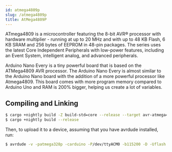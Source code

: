 ```yaml
---
id: atmega4809p
slug: /atmega4809p
title: AtMega4809P
---
```


ATmega4809 is a microcontroller featuring the 8-bit AVR® processor with hardware
multiplier - running at up to 20 MHz and with up to 48 KB Flash, 6 KB SRAM and
256 bytes of EEPROM in 48-pin packages. The series uses the latest Core
Independent Peripherals with low-power features, including an Event System,
intelligent analog, and advanced peripherals.

Arduino Nano Every is a tiny powerful board that is based on the ATMega4809 AVR
processor. The Arduino Nano Every is almost similar to the Arduino Nano board
with the addition of a more powerful processor like Atmega4809. This board comes
with more program memory compared to Arduino Uno and RAM is 200% bigger, helping
us create a lot of variables.

## Compiling and Linking

```bash
$ cargo +nightly build -Z build-std=core --release --target avr-atmega4809p.json
$ cargo +nightly build --release
```

Then, to upload it to a device, assuming that you have avrdude installed, run:

```bash
$ avrdude -v -patmega328p -carduino -P/dev/ttyACM0 -b115200 -D -Uflash:w:target/avr-atmega328p/release/examples/serial.elf:e
```
